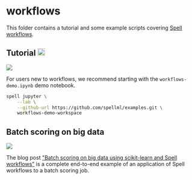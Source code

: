 # workflows

This folder contains a tutorial and some example scripts covering [Spell workflows](http://spell.run/docs/workflow_overview/).

## Tutorial <a href="https://web.spell.ml/workspace_create?workspaceName=workflows-demo&githubUrl=https%3A%2F%2Fgithub.com%2Fspellml%2Fexamples"><img src=https://spell.ml/badge.svg height=20px/></a>

![](https://i.imgur.com/W5Ugs0S.png)

For users new to workflows, we recommend starting with the `workflows-demo.ipynb` demo notebook.

```bash
spell jupyter \
    --lab \
    --github-url https://github.com/spellml/examples.git \
    workflows-demo-workspace
```

## Batch scoring on big data

![](https://i.imgur.com/97Yz8kp.png)

The blog post ["Batch scoring on big data using scikit-learn and Spell workflows"](https://spell.ml/blog/batch-scoring-on-big-data-using-scikit-learn-and-spell-X4YjZBEAACQAHtJw) is a complete end-to-end example of an application of Spell workflows to a batch scoring job.

